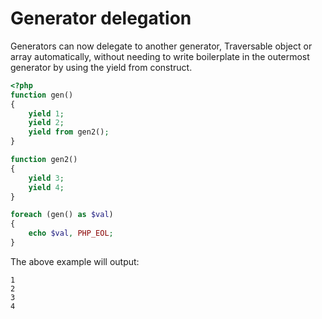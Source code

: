 # Generator delegation

Generators can now delegate to another generator, Traversable object or array automatically, without needing to write boilerplate in the outermost generator by using the yield from construct.

```php
<?php
function gen()
{
    yield 1;
    yield 2;
    yield from gen2();
}

function gen2()
{
    yield 3;
    yield 4;
}

foreach (gen() as $val)
{
    echo $val, PHP_EOL;
}
```

The above example will output:

```
1
2
3
4
```
